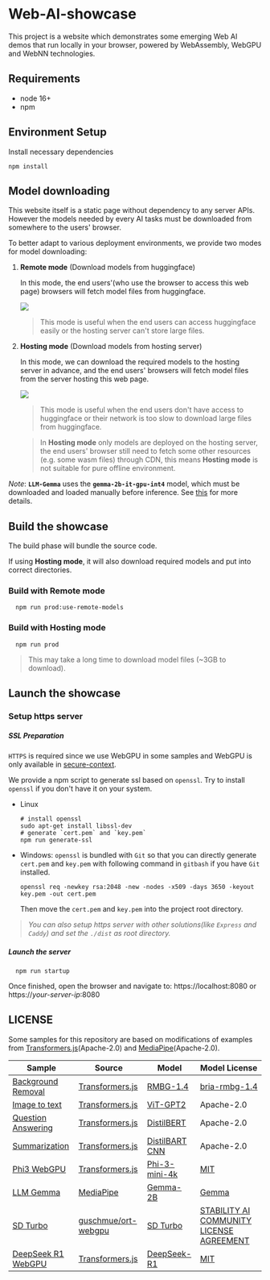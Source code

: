 # Web-AI-showcase

This project is a website which demonstrates some emerging Web AI demos that run locally in your browser, powered by WebAssembly, WebGPU and WebNN technologies.

## Requirements

- node 16+
- npm

## Environment Setup

Install necessary dependencies

```shell
npm install
```

## Model downloading

This website itself is a static page without dependency to any server APIs. However the models needed by every AI tasks must be downloaded from somewhere to the users' browser.

To better adapt to various deployment environments, we provide two modes for model downloading:

1. **Remote mode** (Download models from huggingface)

   In this mode, the end users'(who use the browser to access this web page) browsers will fetch model files from huggingface.

   ![](./doc/remote_mode.excalidraw.png)

   > This mode is useful when the end users can access huggingface easily or the hosting server can't store large files.

2. **Hosting mode** (Download models from hosting server)

   In this mode, we can download the required models to the hosting server in advance, and the end users' browsers will fetch model files from the server hosting this web page.

   ![](./doc/hosting_mode.excalidraw.png)

   > This mode is useful when the end users don't have access to huggingface or their network is too slow to download large files from huggingface.

   > In **Hosting mode** only models are deployed on the hosting server, the end users' browser still need to fetch some other resources (e.g. some wasm files) through CDN, this means **Hosting mode** is not suitable for pure offline environment.

_Note_: **`LLM-Gemma`** uses the **`gemma-2b-it-gpu-int4`** model, which must be downloaded and loaded manually before inference. See [this](https://www.kaggle.com/models/google/gemma/tfLite/) for more details.

## Build the showcase

The build phase will bundle the source code.

If using **Hosting mode**, it will also download required models and put into correct directories.

### Build with **Remote mode**

```shell
  npm run prod:use-remote-models
```

### Build with **Hosting mode**

```shell
  npm run prod
```

> This may take a long time to download model files (~3GB to download).

## Launch the showcase

### Setup https server

##### SSL Preparation

`HTTPS` is required since we use WebGPU in some samples and WebGPU is only available in [secure-context](https://developer.mozilla.org/en-US/docs/Web/Security/Secure_Contexts).

We provide a npm script to generate ssl based on `openssl`. Try to install `openssl` if you don't have it on your system.

- Linux

  ```shell
  # install openssl
  sudo apt-get install libssl-dev
  # generate `cert.pem` and `key.pem`
  npm run generate-ssl
  ```

- Windows: `openssl` is bundled with `Git` so that you can directly generate `cert.pem` and `key.pem` with following command in `gitbash` if you have `Git` installed.

  ```shell
  openssl req -newkey rsa:2048 -new -nodes -x509 -days 3650 -keyout key.pem -out cert.pem
  ```

  Then move the `cert.pem` and `key.pem` into the project root directory.

> _You can also setup https server with other solutions(like `Express` and `Caddy`) and set the `./dist` as root directory._

##### Launch the server

```shell
  npm run startup
```

Once finished, open the browser and navigate to:
https://localhost:8080
or
https://_your-server-ip_:8080

## LICENSE

Some samples for this repository are based on modifications of examples from [Transformers.js](https://github.com/xenova/transformers.js)(Apache-2.0) and [MediaPipe](https://github.com/google-ai-edge/mediapipe)(Apache-2.0).

| Sample                                                    | Source                                                                                                       | Model                                                                                   | Model License                                                                                                |
| --------------------------------------------------------- | ------------------------------------------------------------------------------------------------------------ | --------------------------------------------------------------------------------------- | ------------------------------------------------------------------------------------------------------------ |
| [Background Removal](./samples/image_background_removal/) | [Transformers.js](https://github.com/xenova/transformers.js/tree/main/examples/remove-background-client)     | [RMBG-1.4](https://huggingface.co/briaai/RMBG-1.4)                                      | [bria-rmbg-1.4](https://bria.ai/bria-huggingface-model-license-agreement/)                                   |
| [Image to text](./samples/image_to_text/)                 | [Transformers.js](https://github.com/xenova/transformers.js/tree/main/examples/demo-site)                    | [ViT-GPT2](https://huggingface.co/nlpconnect/vit-gpt2-image-captioning)                 | Apache-2.0                                                                                                   |
| [Question Answering](./samples/question_answering/)       | [Transformers.js](https://github.com/xenova/transformers.js/tree/main/examples/demo-site)                    | [DistilBERT](https://huggingface.co/distilbert/distilbert-base-cased-distilled-squad)   | Apache-2.0                                                                                                   |
| [Summarization](./samples/summarization/)                 | [Transformers.js](https://github.com/xenova/transformers.js/tree/main/examples/demo-site)                    | [DistilBART CNN](https://huggingface.co/sshleifer/distilbart-cnn-6-6)                   | Apache-2.0                                                                                                   |
| [Phi3 WebGPU](./samples/phi3-webgpu/)                     | [Transformers.js](https://github.com/xenova/transformers.js/tree/v3/examples/webgpu-chat)                    | [Phi-3-mini-4k](https://huggingface.co/microsoft/Phi-3-mini-4k-instruct-onnx)           | [MIT](https://huggingface.co/microsoft/Phi-3-mini-4k-instruct-onnx/blob/main/LICENSE)                        |
| [LLM Gemma](./samples/llm_gemma/)                         | [MediaPipe](https://github.com/google-ai-edge/mediapipe)                                                     | [Gemma-2B](https://www.kaggle.com/models/google/gemma/tfLite/)                          | [Gemma](https://ai.google.dev/gemma/terms)                                                                   |
| [SD Turbo](./samples/stable_diffusion/)                   | [guschmue/ort-webgpu](https://github.com/guschmue/ort-webgpu/tree/master/sd-turbo)                           | [SD Turbo](https://huggingface.co/schmuell/sd-turbo-ort-web/)                           | [STABILITY AI COMMUNITY LICENSE AGREEMENT](https://huggingface.co/stabilityai/sd-turbo/blob/main/LICENSE.md) |
| [DeepSeek R1 WebGPU](./samples/deepseek-r1-webgpu-local/) | [Transformers.js](https://github.com/huggingface/transformers.js-samples/tree/main/deepseek-r1-webgpu-local) | [DeepSeek-R1](https://huggingface.co/onnx-community/DeepSeek-R1-Distill-Qwen-1.5B-ONNX) | [MIT](https://huggingface.co/deepseek-ai/DeepSeek-R1-Distill-Qwen-1.5B/blob/main/LICENSE)                    |
